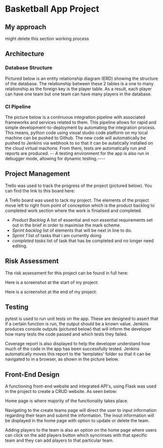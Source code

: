 # Basketball App Project 

## My approach 
might delete this section 
working process 

## Architecture
### Database Structure
Pictured below is an entity relationship diagram (ERD) showing the structure of the database. The relationship between these 2 tables is a one to many relationship as the  foreign key is the player table. As a result, each player can have one team but one team can have many players in the database. 

### CI Pipeline
The picture below is a continuous integration pipeline with associated frameworks and services related to them. This pipeline allows for rapid and simple development-to-deployment by automating the integration process. This means, python code using visual studio code platform on my local machine can be pushed to Github. The new code will automatically be pushed to Jenkins via webhook to so that it can be autatically installed on the cloud virtual machone. From there, tests are automatically run and reports are produced.
-- A testing environment for the app is also run in debugger mode, allowing for dynamic testing.----

## Project Management 
Trello was used to track the progress of the project (pictured below). You can find the link to this board here:

A Trello board was used to tack my project. The elements of the project move left to right from point of conception which is the product backlog to completed work section where the work is finialised and completed. 
* *Product Backlog* 
   A list of essential and non essential requirements set out in the brief in order to maximise the mark scheme. 
* *Sprint backlog*
   list of elements that will be next in line to do.
* *Sprint 1* 
   list of tasks that i am currently doing 
* *completed tasks* 
   list of task that has be completed and no longer need editing.    
   
## Risk Assessment
The risk assessment for this project can be found in full here: 


Here is a screenshot at the start of my project:

Here is a screenshot at the end of my project:

## Testing
pytest is used to run unit tests on the app. These are designed to assert that if a certain function is run, the output should be a known value. Jenkins produces console outputs (pictured below) that will inform the developer how many tests the code passed and which tests they failed.

Coverage report is also displayed to help the developer understand how much of the code in the app has been successfully tested. Jenkins automatically moves this report to the 'templates' folder so that it can be navigated to in a browser, as shown in the picture below.

## Front-End Design
A functioning front-end website and integrated API's, using Flask was used in the project to create a CRUD website. As seen below:

Home page is where  majority of the functionality takes place. 

Navigating to the create teams page will direct the user to input information regarding their team and submit the information. The inout information will be displayed in the home page with option to update or delete the team. 

Adding players to the team is also an option on the home page where users can click on the add players button which syncrinses with that specific team and they can add players to that particular team. 

